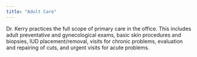 ```yaml
---
title: "Adult Care"
---
```


Dr. Kerry practices the full scope of primary care in the office. This includes adult preventative and gynecological exams, basic skin procedures and biopsies, IUD placement/removal, visits for chronic problems, evaluation and repairing of cuts, and urgent visits for acute problems.
